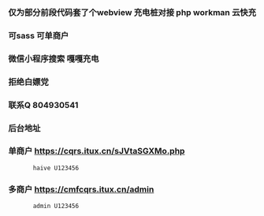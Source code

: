 
### 仅为部分前段代码套了个webview 充电桩对接 php workman 云快充

### 可sass 可单商户

### 微信小程序搜索  嘎嘎充电

### 拒绝白嫖党

### 联系Q 804930541

### 后台地址
### 单商户 https://cqrs.itux.cn/sJVtaSGXMo.php
           haive U123456

### 多商户 https://cmfcqrs.itux.cn/admin
           admin U123456		   